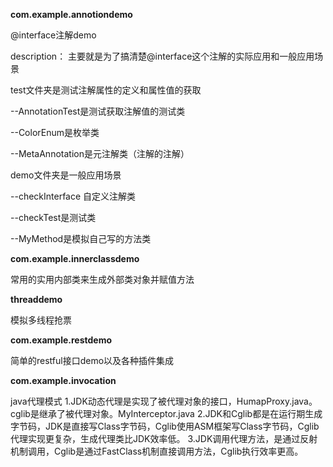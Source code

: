 **com.example.annotiondemo**

@interface注解demo

description：
主要就是为了搞清楚@interface这个注解的实际应用和一般应用场景

test文件夹是测试注解属性的定义和属性值的获取

--AnnotationTest是测试获取注解值的测试类

--ColorEnum是枚举类

--MetaAnnotation是元注解类（注解的注解）

demo文件夹是一般应用场景

--checkInterface 自定义注解类

--checkTest是测试类

--MyMethod是模拟自己写的方法类

**com.example.innerclassdemo**

常用的实用内部类来生成外部类对象并赋值方法

**threaddemo**

模拟多线程抢票

**com.example.restdemo**

简单的restful接口demo以及各种插件集成

**com.example.invocation**

java代理模式
1.JDK动态代理是实现了被代理对象的接口，HumapProxy.java。cglib是继承了被代理对象。MyInterceptor.java
2.JDK和Cglib都是在运行期生成字节码，JDK是直接写Class字节码，Cglib使用ASM框架写Class字节码，Cglib代理实现更复杂，生成代理类比JDK效率低。
3.JDK调用代理方法，是通过反射机制调用，Cglib是通过FastClass机制直接调用方法，Cglib执行效率更高。